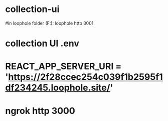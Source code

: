 # collection-ui
#in loophole folder (F:): loophole http 3001
# collection UI .env
# REACT_APP_SERVER_URI = 'https://2f28ccec254c039f1b2595f1df234245.loophole.site/'
# ngrok http 3000